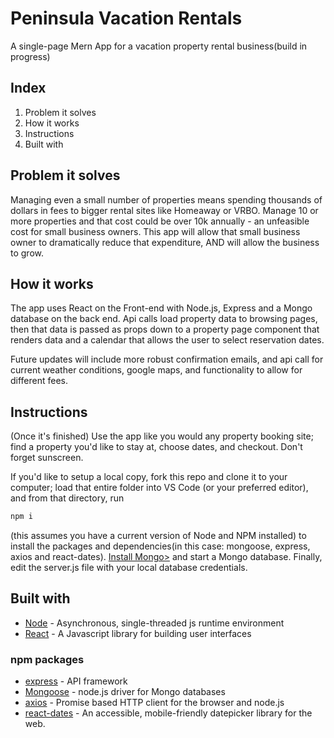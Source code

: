 # Peninsula Vacation Rentals

A single-page Mern App for a vacation property rental business(build in progress)

## Index
1. Problem it solves
2. How it works
3. Instructions
4. Built with

## Problem it solves
Managing even a small number of properties means spending thousands of dollars in fees to bigger rental sites like Homeaway or VRBO. Manage 10 or more properties and that cost could be over 10k annually - an unfeasible cost for small business owners. This app will allow that small business owner to dramatically reduce that expenditure, AND will allow the business to grow. 

## How it works
The app uses React on the Front-end with Node.js, Express and a Mongo database on the back end. Api calls load property data to browsing pages, then that data is passed as props down to a property page component that renders data and a calendar that allows the user to select reservation dates. 

Future updates will include more robust confirmation emails, and api call for current weather conditions, google maps, and functionality to allow for different fees.

## Instructions
(Once it's finished) Use the app like you would any property booking site; find a property you'd like to stay at, choose dates, and checkout. Don't forget sunscreen. 

If you'd like to setup a local copy, fork this repo and clone it to your computer; load that entire folder into VS Code (or your preferred editor), and from that directory, run  
```sh
npm i
``` 
(this assumes you have a current version of Node and NPM installed) to install the packages and dependencies(in this case: mongoose, express, axios and react-dates). [Install Mongo>](https://docs.mongodb.com/manual/installation/) and start a Mongo database. Finally, edit the server.js file with your local database credentials.  


## Built with
* [Node](https://nodejs.org/en/) - Asynchronous, single-threaded js runtime environment
* [React](https://reactjs.org/) - A Javascript library for building user interfaces

### npm packages
* [express](https://www.npmjs.com/package/express) - API framework
* [Mongoose](https://www.npmjs.com/package/mongoose) - node.js driver for Mongo databases
* [axios](https://www.npmjs.com/package/axios) - Promise based HTTP client for the browser and node.js
* [react-dates](https://www.npmjs.com/package/react-dates) - An accessible, mobile-friendly datepicker library for the web.